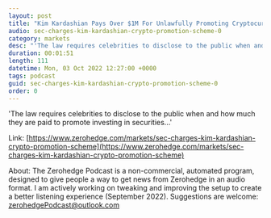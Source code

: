 ```yaml
---
layout: post
title: "Kim Kardashian Pays Over $1M For Unlawfully Promoting Cryptocurrency"
audio: sec-charges-kim-kardashian-crypto-promotion-scheme-0
category: markets
desc: "'The law requires celebrities to disclose to the public when and how much they are paid to promote investing in securities...'"
duration: 00:01:51
length: 111
datetime: Mon, 03 Oct 2022 12:27:00 +0000
tags: podcast
guid: sec-charges-kim-kardashian-crypto-promotion-scheme-0
order: 0
---
```

'The law requires celebrities to disclose to the public when and how much they are paid to promote investing in securities...'

Link: [https://www.zerohedge.com/markets/sec-charges-kim-kardashian-crypto-promotion-scheme](https://www.zerohedge.com/markets/sec-charges-kim-kardashian-crypto-promotion-scheme)

About: The Zerohedge Podcast is a non-commercial, automated program, designed to give people a way to get news from Zerohedge in an audio format.  I am actively working on tweaking and improving the setup to create a better listening experience (September 2022).  Suggestions are welcome: [zerohedgePodcast@outlook.com](mailto:zerohedgePodcast@outlook.com)